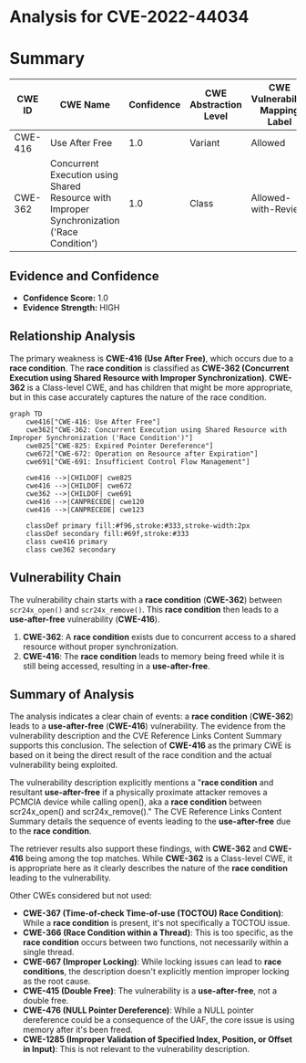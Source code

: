 # Analysis for CVE-2022-44034

# Summary
| CWE ID | CWE Name | Confidence | CWE Abstraction Level | CWE Vulnerability Mapping Label | CWE-Vulnerability Mapping Notes |
|---|---|---|---|---|---|
| CWE-416 | Use After Free | 1.0 | Variant | Allowed | Primary CWE |
| CWE-362 | Concurrent Execution using Shared Resource with Improper Synchronization ('Race Condition') | 1.0 | Class | Allowed-with-Review | Secondary CWE |

## Evidence and Confidence

*   **Confidence Score:** 1.0
*   **Evidence Strength:** HIGH

## Relationship Analysis
The primary weakness is **CWE-416 (Use After Free)**, which occurs due to a **race condition**. The **race condition** is classified as **CWE-362 (Concurrent Execution using Shared Resource with Improper Synchronization)**. **CWE-362** is a Class-level CWE, and has children that might be more appropriate, but in this case accurately captures the nature of the race condition.

```mermaid
graph TD
    cwe416["CWE-416: Use After Free"]
    cwe362["CWE-362: Concurrent Execution using Shared Resource with Improper Synchronization ('Race Condition')"]
    cwe825["CWE-825: Expired Pointer Dereference"]
    cwe672["CWE-672: Operation on Resource after Expiration"]
    cwe691["CWE-691: Insufficient Control Flow Management"]

    cwe416 -->|CHILDOF| cwe825
    cwe416 -->|CHILDOF| cwe672
    cwe362 -->|CHILDOF| cwe691
    cwe416 -->|CANPRECEDE| cwe120
    cwe416 -->|CANPRECEDE| cwe123

    classDef primary fill:#f96,stroke:#333,stroke-width:2px
    classDef secondary fill:#69f,stroke:#333
    class cwe416 primary
    class cwe362 secondary
```

## Vulnerability Chain
The vulnerability chain starts with a **race condition** (**CWE-362**) between `scr24x_open()` and `scr24x_remove()`. This **race condition** then leads to a **use-after-free** vulnerability (**CWE-416**).
1.  **CWE-362**: A **race condition** exists due to concurrent access to a shared resource without proper synchronization.
2.  **CWE-416**: The **race condition** leads to memory being freed while it is still being accessed, resulting in a **use-after-free**.

## Summary of Analysis
The analysis indicates a clear chain of events: a **race condition** (**CWE-362**) leads to a **use-after-free** (**CWE-416**) vulnerability. The evidence from the vulnerability description and the CVE Reference Links Content Summary supports this conclusion. The selection of **CWE-416** as the primary CWE is based on it being the direct result of the race condition and the actual vulnerability being exploited.

The vulnerability description explicitly mentions a "**race condition** and resultant **use-after-free** if a physically proximate attacker removes a PCMCIA device while calling open(), aka a **race condition** between scr24x_open() and scr24x_remove()." The CVE Reference Links Content Summary details the sequence of events leading to the **use-after-free** due to the **race condition**.

The retriever results also support these findings, with **CWE-362** and **CWE-416** being among the top matches. While **CWE-362** is a Class-level CWE, it is appropriate here as it clearly describes the nature of the **race condition** leading to the vulnerability.

Other CWEs considered but not used:

*   **CWE-367 (Time-of-check Time-of-use (TOCTOU) Race Condition)**: While a **race condition** is present, it's not specifically a TOCTOU issue.
*   **CWE-366 (Race Condition within a Thread)**: This is too specific, as the **race condition** occurs between two functions, not necessarily within a single thread.
*   **CWE-667 (Improper Locking)**: While locking issues can lead to **race conditions**, the description doesn't explicitly mention improper locking as the root cause.
*   **CWE-415 (Double Free)**: The vulnerability is a **use-after-free**, not a double free.
*   **CWE-476 (NULL Pointer Dereference)**: While a NULL pointer dereference could be a consequence of the UAF, the core issue is using memory after it's been freed.
*   **CWE-1285 (Improper Validation of Specified Index, Position, or Offset in Input)**: This is not relevant to the vulnerability description.